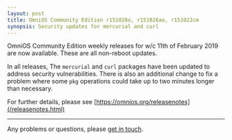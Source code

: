 ```yaml
---
layout: post
title: OmniOS Community Edition r151028o, r151026ao, r151022cm
synopsis: Security updates for mercurial and curl
---
```

OmniOS Community Edition weekly releases for w/c 11th of February 2019 are
now available. These are all non-reboot updates.

In all releases, The `mercurial` and `curl` packages have been updated to
address security vulnerabilities. There is also an additional change to fix
a problem where some `pkg` operations could take up to two minutes longer
than necessary.

For further details, please see
[https://omnios.org/releasenotes](/releasenotes.html)

---

Any problems or questions, please [get in touch](/about/contact.html).

